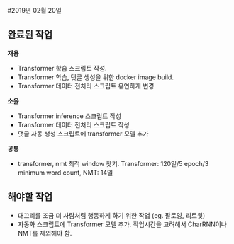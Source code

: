 #2019년 02월 20일

## 완료된 작업
**재용**
- Transformer 학습 스크립트 작성.
- Transformer 학습, 댓글 생성을 위한 docker image build.
- Transformer 데이터 전처리 스크립트 유연하게 변경

**소윤**
- Transformer inference 스크립트 작성
- Transformer 데이터 전처리 스크립트 작성
- 댓글 자동 생성 스크립트에 transformer 모델 추가

**공통**
- transformer, nmt 최적 window 찾기. Transformer: 120일/5 epoch/3 minimum word count, NMT: 14일

## 해야할 작업
- 대끄리를 조금 더 사람처럼 행동하게 하기 위한 작업 (eg. 팔로잉, 리트윗)
- 자동화 스크립트에 Transformer 모델 추가. 작업시간을 고려해서 CharRNN이나 NMT를 제외해야 함.
